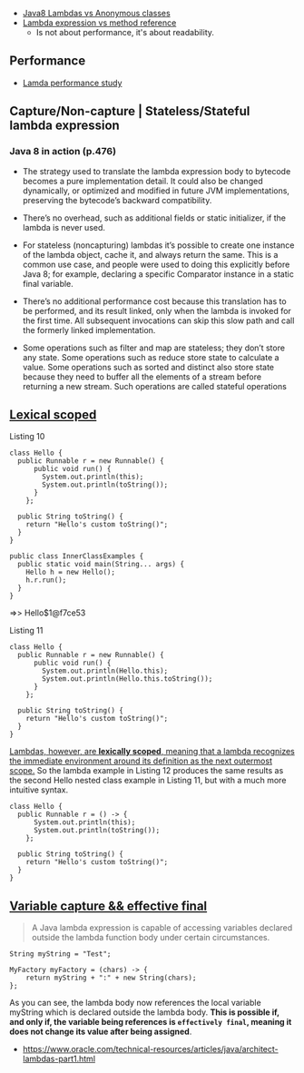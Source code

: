- [Java8 Lambdas vs Anonymous classes](https://stackoverflow.com/a/46024789/10393067)
- [Lambda expression vs method reference](https://stackoverflow.com/questions/24487805/lambda-expression-vs-method-reference)
  - Is not about performance, it's about readability.


## Performance
- [Lamda performance study](https://www.oracle.com/technetwork/java/jvmls2013kuksen-2014088.pdf)

## Capture/Non-capture | Stateless/Stateful lambda expression

### Java 8 in action (p.476)
- The strategy used to translate the lambda expression body to bytecode becomes a pure
  implementation detail. It could also be changed dynamically, or optimized and modified in future
  JVM implementations, preserving the bytecode’s backward compatibility.
- There’s no overhead, such as additional fields or static initializer, if the lambda is never used.
- For stateless (noncapturing) lambdas it’s possible to create one instance of the lambda object, cache it,
  and always return the same. This is a common use case, and people were used to doing this explicitly
  before Java 8; for example, declaring a specific Comparator instance in a static final variable.
  
- There’s no additional performance cost because this translation has to be performed, and its result
  linked, only when the lambda is invoked for the first time. All subsequent invocations can skip this
  slow path and call the formerly linked implementation.

- Some operations such as filter and map are stateless; they don’t store any state. Some operations
  such as reduce store state to calculate a value. Some operations such as sorted and distinct also
  store state because they need to buffer all the elements of a stream before returning a new stream.
  Such operations are called stateful operations

## [Lexical scoped](https://github.com/ngminhtrung/You-Dont-Know-JS/blob/master/scope%20%26%20closures/ch2.md)
Listing 10

```
class Hello {
  public Runnable r = new Runnable() {
      public void run() {
        System.out.println(this);
        System.out.println(toString());
      }
    };

  public String toString() {
    return "Hello's custom toString()";
  }
}

public class InnerClassExamples {
  public static void main(String... args) {
    Hello h = new Hello();
    h.r.run();
  }
}
```
=>> Hello$1@f7ce53

Listing 11


```
class Hello {
  public Runnable r = new Runnable() {
      public void run() {
        System.out.println(Hello.this);
        System.out.println(Hello.this.toString());
      }
    };

  public String toString() {
    return "Hello's custom toString()";
  }
}
```

[Lambdas, however, are **lexically scoped**, meaning that a lambda recognizes the immediate environment around its definition as the next outermost scope.](https://www.oracle.com/technical-resources/articles/java/architect-lambdas-part1.html) So the lambda example in Listing 12 produces the same results as the second Hello nested class example in Listing 11, but with a much more intuitive syntax.

```
class Hello {
  public Runnable r = () -> {
      System.out.println(this);
      System.out.println(toString());
    };

  public String toString() {
    return "Hello's custom toString()";
  }
}
```

## [Variable capture && effective final](http://tutorials.jenkov.com/java/lambda-expressions.html#variable-capture)
> A Java lambda expression is capable of accessing variables declared outside the lambda function body under
certain circumstances.

```
String myString = "Test";

MyFactory myFactory = (chars) -> {
    return myString + ":" + new String(chars);
};
```
As you can see, the lambda body now references the local variable myString which is declared outside the lambda body. **This is possible if, and only if, the variable being references is `effectively final`, meaning it does not change its value after being assigned**. 

- https://www.oracle.com/technical-resources/articles/java/architect-lambdas-part1.html